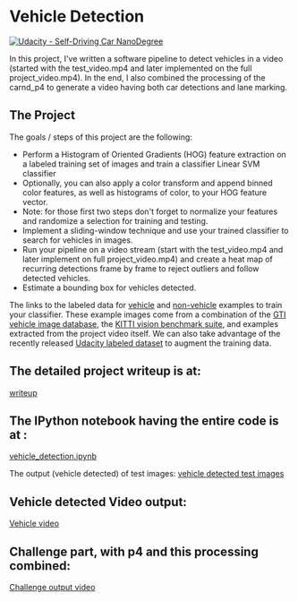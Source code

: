 # Vehicle Detection
[![Udacity - Self-Driving Car NanoDegree](https://s3.amazonaws.com/udacity-sdc/github/shield-carnd.svg)](http://www.udacity.com/drive)


In this project, I've written a software pipeline to detect vehicles in a video (started with the test_video.mp4 and later implemented on  the full project_video.mp4). In the end, I also combined the processing of the carnd_p4 to generate a video having both car detections and lane marking. 


The Project
---

The goals / steps of this project are the following:

* Perform a Histogram of Oriented Gradients (HOG) feature extraction on a labeled training set of images and train a classifier Linear SVM classifier
* Optionally, you can also apply a color transform and append binned color features, as well as histograms of color, to your HOG feature vector. 
* Note: for those first two steps don't forget to normalize your features and randomize a selection for training and testing.
* Implement a sliding-window technique and use your trained classifier to search for vehicles in images.
* Run your pipeline on a video stream (start with the test_video.mp4 and later implement on full project_video.mp4) and create a heat map of recurring detections frame by frame to reject outliers and follow detected vehicles.
* Estimate a bounding box for vehicles detected.

The links to the labeled data for [vehicle](https://s3.amazonaws.com/udacity-sdc/Vehicle_Tracking/vehicles.zip) and [non-vehicle](https://s3.amazonaws.com/udacity-sdc/Vehicle_Tracking/non-vehicles.zip) examples to train your classifier.  These example images come from a combination of the [GTI vehicle image database](http://www.gti.ssr.upm.es/data/Vehicle_database.html), the [KITTI vision benchmark suite](http://www.cvlibs.net/datasets/kitti/), and examples extracted from the project video itself.   We can also take advantage of the recently released [Udacity labeled dataset](https://github.com/udacity/self-driving-car/tree/master/annotations) to augment the training data.  

The detailed project writeup is at:
---
[writeup](/writeup.pdf)

The IPython notebook having the entire code is at :
---
[vehicle_detection.ipynb](/vehicle_detection.ipynb)


The output (vehicle detected) of test images: 
[vehicle detected test images](/output_images)

Vehicle detected Video output:
---

[Vehicle video](/video_out.mp4)

Challenge part, with p4 and this processing combined:
---

[Challenge output video](/video_vehicles_and_lanes_marked.mp4)
